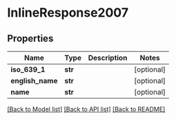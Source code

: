 # InlineResponse2007

## Properties
Name | Type | Description | Notes
------------ | ------------- | ------------- | -------------
**iso_639_1** | **str** |  | [optional] 
**english_name** | **str** |  | [optional] 
**name** | **str** |  | [optional] 

[[Back to Model list]](../README.md#documentation-for-models) [[Back to API list]](../README.md#documentation-for-api-endpoints) [[Back to README]](../README.md)

